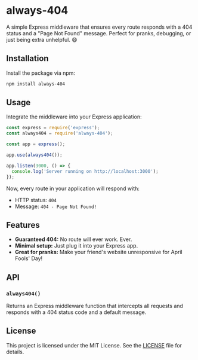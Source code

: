 
# always-404

A simple Express middleware that ensures every route responds with a 404 status and a "Page Not Found" message. Perfect for pranks, debugging, or just being extra unhelpful. 😄

## Installation

Install the package via npm:

```bash
npm install always-404
```

## Usage

Integrate the middleware into your Express application:

```javascript
const express = require('express');
const always404 = require('always-404');

const app = express();

app.use(always404());

app.listen(3000, () => {
  console.log('Server running on http://localhost:3000');
});
```

Now, every route in your application will respond with:

- HTTP status: `404`
- Message: `404 - Page Not Found!`

## Features

- **Guaranteed 404:** No route will ever work. Ever.
- **Minimal setup:** Just plug it into your Express app.
- **Great for pranks:** Make your friend's website unresponsive for April Fools' Day!

## API

### `always404()`

Returns an Express middleware function that intercepts all requests and responds with a 404 status code and a default message.

## License

This project is licensed under the MIT License. See the [LICENSE](./LICENSE) file for details.
